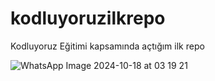 # kodluyoruzilkrepo
 Kodluyoruz Eğitimi kapsamında açtığım ilk repo

![WhatsApp Image 2024-10-18 at 03 19 21](https://github.com/user-attachments/assets/4f03b116-1a8b-4bcf-8b84-c83cc4c7596a)
